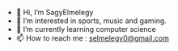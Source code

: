 - 👋 Hi, I’m SagyElmelegy
- 👀 I’m interested in sports, music and gaming. 
- 🌱 I’m currently learning computer science
- 📫 How to reach me : selmelegy0@gmail.com 

<!---
SagyElmelegy/SagyElmelegy is a ✨ special ✨ repository because its `README.md` (this file) appears on your GitHub profile.
You can click the Preview link to take a look at your changes.
--->
